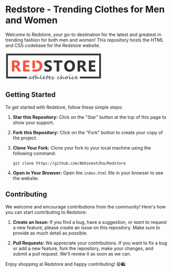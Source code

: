 # Redstore - Trending Clothes for Men and Women

Welcome to Redstore, your go-to destination for the latest and greatest in trending fashion for both men and women! This repository hosts the HTML and CSS codebase for the Redstore website.

![Redstore Banner](img\logo.png)

## Getting Started

To get started with Redstore, follow these simple steps:

1. **Star this Repository:** Click on the "Star" button at the top of this page to show your support.

2. **Fork this Repository:** Click on the "Fork" button to create your copy of the project.

3. **Clone Your Fork:** Clone your fork to your local machine using the following command:

    ```
    git clone https://github.com/AbhineshJha/Redstore
    ```

4. **Open in Your Browser:** Open the `index.html` file in your browser to see the website.

## Contributing

We welcome and encourage contributions from the community! Here's how you can start contributing to Redstore:

1. **Create an Issue:** If you find a bug, have a suggestion, or want to request a new feature, please create an issue on this repository. Make sure to provide as much detail as possible.

2. **Pull Requests:** We appreciate your contributions. If you want to fix a bug or add a new feature, fork the repository, make your changes, and submit a pull request. We'll review it as soon as we can.



Enjoy shopping at Redstore and happy contributing! 😄🛍️